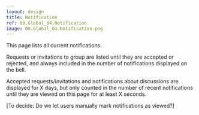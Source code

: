 ```yaml
---
layout: design
title: Notification
ref: 00.Global_04.Notification
image: 00.Global_04.Notification.png
---
```


This page lists all current notifications.

Requests or invitations to group are listed until they are accepted or rejected, and always included in the number of notifications displayed on the bell.

Accepted requests/invitations and notifications about discussions are displayed for X days, but only counted in the number of recent notifications until they are viewed on this page for at least X seconds.

[To decide: Do we let users manually mark notifications as viewed?]
